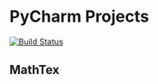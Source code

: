# PyCharm Projects

[![Build Status](https://travis-ci.org/richarddzh/pycharm-projects.svg?branch=master)](https://travis-ci.org/richarddzh/pycharm-projects)

## MathTex

